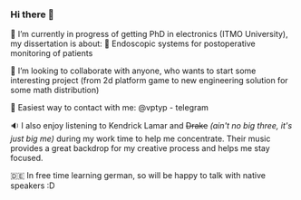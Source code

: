 ### Hi there 👋

🌱 I’m currently in progress of getting PhD in electronics (ITMO University), my dissertation is about:
      💊 Endoscopic systems for postoperative monitoring of patients

👯 I’m looking to collaborate with anyone, who wants to start some interesting project (from 2d platform game to new engineering solution for some math distribution)

📱 Easiest way to contact with me: @vptyp - telegram

🔉 I also enjoy listening to Kendrick Lamar and ~~Drake~~ _(ain't no big three, it's just big me)_ during my work time to help me concentrate. Their music provides a great backdrop for my creative process and helps me stay focused.

 🇩🇪 In free time learning german, so will be happy to talk with native speakers :D
 
<!--
**vptyp/vptyp** is a ✨ _special_ ✨ repository because its `README.md` (this file) appears on your GitHub profile.

Here are some ideas to get you started:

- 🔭 I’m currently working on ...
- 🌱 I’m currently learning ...
- 👯 I’m looking to collaborate on ...
- 🤔 I’m looking for help with ...
- 💬 Ask me about ...
- 📫 How to reach me: ...
- 😄 Pronouns: ...
- ⚡ Fun fact: ...
-->
